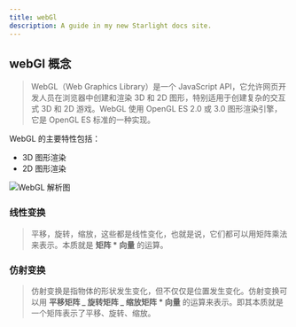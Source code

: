 ```yaml
---
title: webGl
description: A guide in my new Starlight docs site.
---
```


## webGl 概念

> WebGL（Web Graphics Library）是一个 JavaScript API，它允许网页开发人员在浏览器中创建和渲染 3D 和 2D 图形，特别适用于创建复杂的交互式 3D 和 2D 游戏。WebGL 使用 OpenGL ES 2.0 或 3.0 图形渲染引擎，它是 OpenGL ES 标准的一种实现。

WebGL 的主要特性包括：

- 3D 图形渲染
- 2D 图形渲染

![WebGL 解析图](@/assets/img/webGl/webGl.png)

### 线性变换

> 平移，旋转，缩放，这些都是线性变化，也就是说，它们都可以用矩阵乘法来表示。本质就是 **矩阵 \* 向量** 的运算。

### 仿射变换

> 仿射变换是指物体的形状发生变化，但不仅仅是位置发生变化。仿射变换可以用 **平移矩阵 _ 旋转矩阵 _ 缩放矩阵 \* 向量** 的运算来表示。即其本质就是一个矩阵表示了平移、旋转、缩放。
